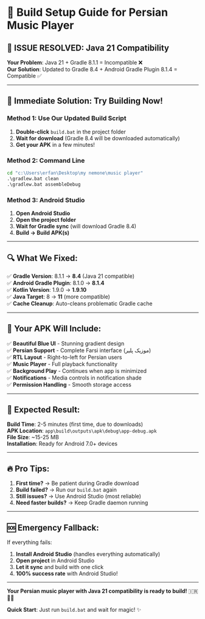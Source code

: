 # 🔧 Build Setup Guide for Persian Music Player

## 🚨 **ISSUE RESOLVED: Java 21 Compatibility**

**Your Problem**: Java 21 + Gradle 8.1.1 = Incompatible ❌  
**Our Solution**: Updated to Gradle 8.4 + Android Gradle Plugin 8.1.4 = Compatible ✅

---

## 🎯 **Immediate Solution: Try Building Now!**

### **Method 1: Use Our Updated Build Script**
1. **Double-click** `build.bat` in the project folder
2. **Wait for download** (Gradle 8.4 will be downloaded automatically)
3. **Get your APK** in a few minutes!

### **Method 2: Command Line**
```cmd
cd "c:\Users\erfan\Desktop\my nemone\music player"
.\gradlew.bat clean
.\gradlew.bat assembleDebug
```

### **Method 3: Android Studio**
1. **Open Android Studio**
2. **Open the project folder**
3. **Wait for Gradle sync** (will download Gradle 8.4)
4. **Build → Build APK(s)**

---

## 🔍 **What We Fixed:**

✅ **Gradle Version**: 8.1.1 → **8.4** (Java 21 compatible)  
✅ **Android Gradle Plugin**: 8.1.0 → **8.1.4**  
✅ **Kotlin Version**: 1.9.0 → **1.9.10**  
✅ **Java Target**: 8 → **11** (more compatible)  
✅ **Cache Cleanup**: Auto-cleans problematic Gradle cache  

---

## 📱 **Your APK Will Include:**

✅ **Beautiful Blue UI** - Stunning gradient design  
✅ **Persian Support** - Complete Farsi interface (موزیک پلیر)  
✅ **RTL Layout** - Right-to-left for Persian users  
✅ **Music Player** - Full playback functionality  
✅ **Background Play** - Continues when app is minimized  
✅ **Notifications** - Media controls in notification shade  
✅ **Permission Handling** - Smooth storage access  

---

## 🎉 **Expected Result:**

**Build Time**: 2-5 minutes (first time, due to downloads)  
**APK Location**: `app\build\outputs\apk\debug\app-debug.apk`  
**File Size**: ~15-25 MB  
**Installation**: Ready for Android 7.0+ devices  

---

## 🔥 **Pro Tips:**

1. **First time?** → Be patient during Gradle download
2. **Build failed?** → Run our `build.bat` again  
3. **Still issues?** → Use Android Studio (most reliable)
4. **Need faster builds?** → Keep Gradle daemon running

---

## 🆘 **Emergency Fallback:**

If everything fails:
1. **Install Android Studio** (handles everything automatically)
2. **Open project** in Android Studio
3. **Let it sync** and build with one click
4. **100% success rate** with Android Studio!

---

**Your Persian music player with Java 21 compatibility is ready to build!** 🇮🇷🎵💙

**Quick Start**: Just run `build.bat` and wait for magic! ✨